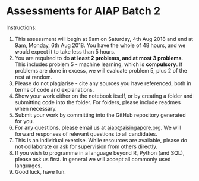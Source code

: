 # Assessments for AIAP Batch 2

Instructions:
1. This assessment will begin at 9am on Saturday, 4th Aug 2018 and end at 9am, Monday, 6th Aug 2018. You have the whole of 48 hours, and we would expect it to take less than 5 hours.
2. You are required to do __at least 2 problems, and at most 3 problems__. This includes problem 5 - machine learning, which is __compulsory__. If problems are done in excess, we will evaluate problem 5, plus 2 of the rest at random.
3. Please do not plagiarise - cite any sources you have referenced, both in terms of code and explanations.
4. Show your work either on the notebook itself, or by creating a folder and submitting code into the folder. For folders, please include readmes when necessary.
5. Submit your work by committing into the GitHub repository generated for you.
6. For any questions, please email us at aiap@aisingapore.org. We will forward responses of relevant questions to all candidates.
7. This is an individual exercise. While resources are available, please do not collaborate or ask for supervision from others directly.
8. If you wish to programme in a language beyond R, Python (and SQL), please ask us first. In general we will accept all commonly used languages.
9. Good luck, have fun.
